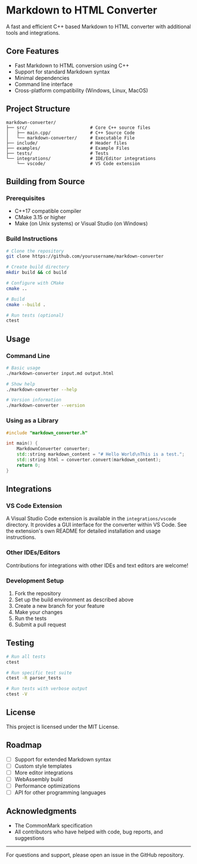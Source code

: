 # Markdown to HTML Converter

A fast and efficient C++ based Markdown to HTML converter with additional tools and integrations.

## Core Features

- Fast Markdown to HTML conversion using C++
- Support for standard Markdown syntax
- Minimal dependencies
- Command line interface
- Cross-platform compatibility (Windows, Linux, MacOS)

## Project Structure

```
markdown-converter/
├── src/                        # Core C++ source files
│   ├── main.cpp/               # C++ Source Code
│   └── markdown-converter/     # Executable File
├── include/                    # Header files
├── examples/                   # Example Files
├── tests/                      # Tests
└── integrations/               # IDE/Editor integrations
    └── vscode/                 # VS Code extension
```

## Building from Source

### Prerequisites

- C++17 compatible compiler
- CMake 3.15 or higher
- Make (on Unix systems) or Visual Studio (on Windows)

### Build Instructions

```bash
# Clone the repository
git clone https://github.com/yourusername/markdown-converter

# Create build directory
mkdir build && cd build

# Configure with CMake
cmake ..

# Build
cmake --build .

# Run tests (optional)
ctest
```

## Usage

### Command Line

```bash
# Basic usage
./markdown-converter input.md output.html

# Show help
./markdown-converter --help

# Version information
./markdown-converter --version
```

### Using as a Library

```cpp
#include "markdown_converter.h"

int main() {
    MarkdownConverter converter;
    std::string markdown_content = "# Hello World\nThis is a test.";
    std::string html = converter.convert(markdown_content);
    return 0;
}
```

## Integrations

### VS Code Extension

A Visual Studio Code extension is available in the `integrations/vscode` directory. It provides a GUI interface for the converter within VS Code. See the extension's own README for detailed installation and usage instructions.

### Other IDEs/Editors

Contributions for integrations with other IDEs and text editors are welcome!

### Development Setup

1. Fork the repository
2. Set up the build environment as described above
3. Create a new branch for your feature
4. Make your changes
5. Run the tests
6. Submit a pull request

## Testing

```bash
# Run all tests
ctest

# Run specific test suite
ctest -R parser_tests

# Run tests with verbose output
ctest -V
```

## License

This project is licensed under the MIT License.

## Roadmap

- [ ] Support for extended Markdown syntax
- [ ] Custom style templates
- [ ] More editor integrations
- [ ] WebAssembly build
- [ ] Performance optimizations
- [ ] API for other programming languages

## Acknowledgments

- The CommonMark specification
- All contributors who have helped with code, bug reports, and suggestions

---

For questions and support, please open an issue in the GitHub repository.